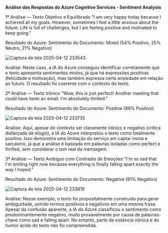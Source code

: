 **Análise das Respostas do Azure Cognitive Services - Sentiment Analysis**


1ª Análise — Texto Objetivo e Equilibrado
"I am very happy today because I achieved all my goals. However, sometimes I feel a little anxious about the future. Life is full of challenges, but I am feeling positive and motivated to keep going."

Resultado do Azure:
Sentimento do Documento: Mixed (54% Positivo, 25% Neutro, 21% Negativo)

![Captura de tela 2025-04-12 233543](https://github.com/user-attachments/assets/6ae82209-634a-4c10-b516-0ed4662100ba)

Análise:
Neste caso, a IA do Azure conseguiu identificar corretamente que o texto apresenta sentimentos mistos, já que há expressões positivas (felicidade e motivação), mas também expressa certa ansiedade em relação ao futuro. O resultado foi coerente com o contexto do texto.

2ª Análise — Texto Irônico
"Wow, this is just perfect! Another meeting that could have been an email. I'm absolutely thrilled."

Resultado do Azure:
Sentimento do Documento: Positive (99% Positivo)

![Captura de tela 2025-04-12 233735](https://github.com/user-attachments/assets/6f4d5995-0474-4716-b850-0359901a947a)

Análise:
Aqui, apesar do contexto ser claramente irônico e negativo (crítica disfarçada de elogio), a IA do Azure interpretou o texto como totalmente positivo. Isso demonstra uma limitação do serviço em captar ironia e sarcasmo, já que a análise é baseada em palavras isoladas como perfect e thrilled, sem considerar o tom real da mensagem.

3ª Análise — Texto Ambíguo com Contraste de Emoções
"I'm so sad that I'm smiling right now because everything is finally falling apart exactly the way I hoped."

Resultado do Azure:
Sentimento do Documento: Negative (91% Negativo)

![Captura de tela 2025-04-12 233819](https://github.com/user-attachments/assets/b0e5adc1-fa2e-4051-abbd-2162d67e6e4f)

Análise:
Nesse exemplo, o texto foi propositalmente construído para gerar ambiguidade, unindo termos positivos e negativos em uma mesma frase. Apesar da confusão aparente, a IA do Azure classificou o sentimento como predominantemente negativo, muito provavelmente por causa de palavras-chave como sad e falling apart. No entanto, parte da essência irônica e do humor ácido do texto não foi compreendida.
